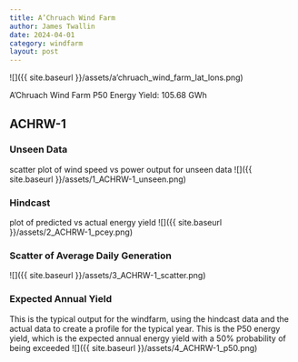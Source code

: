 ```yaml
---
title: A’Chruach Wind Farm
author: James Twallin
date: 2024-04-01
category: windfarm
layout: post
---
```

![]({{ site.baseurl }}/assets/a’chruach_wind_farm_lat_lons.png)

A’Chruach Wind Farm P50 Energy Yield: 105.68 GWh

ACHRW-1
-------------
### Unseen Data 
scatter plot of wind speed vs power output for unseen data
![]({{ site.baseurl }}/assets/1_ACHRW-1_unseen.png)
### Hindcast 
plot of predicted vs actual energy yield
![]({{ site.baseurl }}/assets/2_ACHRW-1_pcey.png)
### Scatter of Average Daily Generation 

![]({{ site.baseurl }}/assets/3_ACHRW-1_scatter.png)
### Expected Annual Yield 
This is the typical output for the windfarm, using the hindcast data and the actual data to create a profile for the typical year. This is the P50 energy yield, which is the expected annual energy yield with a 50% probability of being exceeded
![]({{ site.baseurl }}/assets/4_ACHRW-1_p50.png)

